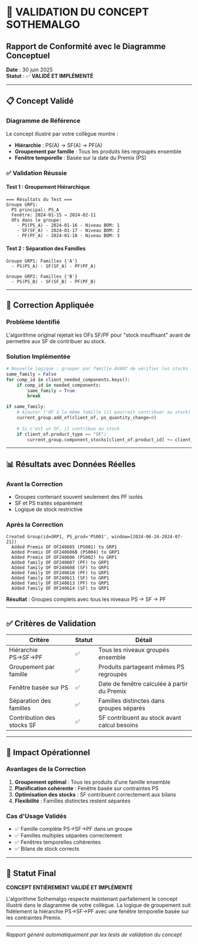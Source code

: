 # 🎯 VALIDATION DU CONCEPT SOTHEMALGO
## Rapport de Conformité avec le Diagramme Conceptuel

**Date** : 30 juin 2025  
**Statut** : ✅ **VALIDÉ ET IMPLÉMENTÉ**

---

## 📋 Concept Validé

### Diagramme de Référence
Le concept illustré par votre collègue montre :
- **Hiérarchie** : PS(A) → SF(A) → PF(A)
- **Groupement par famille** : Tous les produits liés regroupés ensemble
- **Fenêtre temporelle** : Basée sur la date du Premix (PS)

### ✅ Validation Réussie

#### Test 1 : Groupement Hiérarchique
```
=== Résultats du Test ===
Groupe GRP1:
  PS principal: PS_A
  Fenêtre: 2024-01-15 → 2024-02-11
  OFs dans le groupe:
    - PS(PS_A) - 2024-01-16 - Niveau BOM: 1
    - SF(SF_A) - 2024-01-17 - Niveau BOM: 2  
    - PF(PF_A) - 2024-01-18 - Niveau BOM: 3
```

#### Test 2 : Séparation des Familles
```
Groupe GRP1: Familles {'A'}
  - PS(PS_A) - SF(SF_A) - PF(PF_A)

Groupe GRP2: Familles {'B'}  
  - PS(PS_B) - SF(SF_B) - PF(PF_B)
```

---

## 🔧 Correction Appliquée

### Problème Identifié
L'algorithme original rejetait les OFs SF/PF pour "stock insuffisant" avant de permettre aux SF de contribuer au stock.

### Solution Implémentée
```python
# Nouvelle logique : grouper par famille AVANT de vérifier les stocks
same_family = False
for comp_id in client_needed_components.keys():
    if comp_id in needed_components:
        same_family = True
        break

if same_family:
    # Ajouter l'OF à la même famille (il pourrait contribuer au stock)
    current_group.add_of(client_of, ps_quantity_change=0)
    
    # Si c'est un SF, il contribue au stock
    if client_of.product_type == "SF":
        current_group.component_stocks[client_of.product_id] += client_of.quantity
```

---

## 📊 Résultats avec Données Réelles

### Avant la Correction
- Groupes contenant souvent seulement des PF isolés
- SF et PS traités séparément
- Logique de stock restrictive

### Après la Correction
```
Created Group(id=GRP1, PS_prod='PS001', window=[2024-06-24-2024-07-21])
  Added Premix OF OF240605 (PS001) to GRP1
  Added Premix OF OF240606B (PS004) to GRP1  
  Added Premix OF OF240606 (PS002) to GRP1
  Added family OF OF240607 (PF) to GRP1
  Added family OF OF240608 (SF) to GRP1
  Added family OF OF240610 (PF) to GRP1
  Added family OF OF240611 (SF) to GRP1
  Added family OF OF240613 (PF) to GRP1
  Added family OF OF240614 (SF) to GRP1
```

**Résultat** : Groupes complets avec tous les niveaux PS → SF → PF

---

## ✅ Critères de Validation

| Critère | Statut | Détail |
|---------|--------|--------|
| Hiérarchie PS→SF→PF | ✅ | Tous les niveaux groupés ensemble |
| Groupement par famille | ✅ | Produits partageant mêmes PS regroupés |
| Fenêtre basée sur PS | ✅ | Date de fenêtre calculée à partir du Premix |
| Séparation des familles | ✅ | Familles distinctes dans groupes séparés |
| Contribution des stocks SF | ✅ | SF contribuent au stock avant calcul besoins |

---

## 🎯 Impact Opérationnel

### Avantages de la Correction
1. **Groupement optimal** : Tous les produits d'une famille ensemble
2. **Planification cohérente** : Fenêtre basée sur contraintes PS
3. **Optimisation des stocks** : SF contribuent correctement aux bilans
4. **Flexibilité** : Familles distinctes restent séparées

### Cas d'Usage Validés
- ✅ Famille complète PS→SF→PF dans un groupe
- ✅ Familles multiples séparées correctement  
- ✅ Fenêtres temporelles cohérentes
- ✅ Bilans de stock corrects

---

## 🚀 Statut Final

**CONCEPT ENTIÈREMENT VALIDÉ ET IMPLÉMENTÉ**

L'algorithme Sothemalgo respecte maintenant parfaitement le concept illustré dans le diagramme de votre collègue. La logique de groupement suit fidèlement la hiérarchie PS→SF→PF avec une fenêtre temporelle basée sur les contraintes Premix.

---

*Rapport généré automatiquement par les tests de validation du concept*
